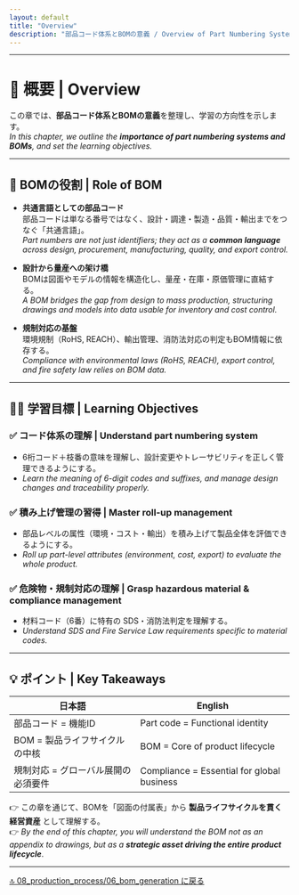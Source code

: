 ```yaml
---
layout: default
title: "Overview"
description: "部品コード体系とBOMの意義 / Overview of Part Numbering System and BOM"
---
```


---

# 📘 概要 | Overview

この章では、**部品コード体系とBOMの意義**を整理し、学習の方向性を示します。  
*In this chapter, we outline the **importance of part numbering systems and BOMs**, and set the learning objectives.*  

---

## 🎯 BOMの役割 | Role of BOM

- **共通言語としての部品コード**  
  部品コードは単なる番号ではなく、設計・調達・製造・品質・輸出までをつなぐ「共通言語」。  
  *Part numbers are not just identifiers; they act as a **common language** across design, procurement, manufacturing, quality, and export control.*  

- **設計から量産への架け橋**  
  BOMは図面やモデルの情報を構造化し、量産・在庫・原価管理に直結する。  
  *A BOM bridges the gap from design to mass production, structuring drawings and models into data usable for inventory and cost control.*  

- **規制対応の基盤**  
  環境規制（RoHS, REACH）、輸出管理、消防法対応の判定もBOM情報に依存する。  
  *Compliance with environmental laws (RoHS, REACH), export control, and fire safety law relies on BOM data.*  

---

## 🧑‍🏫 学習目標 | Learning Objectives

### ✅ コード体系の理解 | Understand part numbering system
- 6桁コード＋枝番の意味を理解し、設計変更やトレーサビリティを正しく管理できるようにする。  
- *Learn the meaning of 6-digit codes and suffixes, and manage design changes and traceability properly.*  

### ✅ 積み上げ管理の習得 | Master roll-up management
- 部品レベルの属性（環境・コスト・輸出）を積み上げて製品全体を評価できるようにする。  
- *Roll up part-level attributes (environment, cost, export) to evaluate the whole product.*  

### ✅ 危険物・規制対応の理解 | Grasp hazardous material & compliance management
- 材料コード（6番）に特有の SDS・消防法判定を理解する。  
- *Understand SDS and Fire Service Law requirements specific to material codes.*  

---

## 💡 ポイント | Key Takeaways

| 日本語 | English |
|--------|---------|
| 部品コード = 機能ID | Part code = Functional identity |
| BOM = 製品ライフサイクルの中核 | BOM = Core of product lifecycle |
| 規制対応 = グローバル展開の必須要件 | Compliance = Essential for global business |

👉 この章を通じて、BOMを「図面の付属表」から **製品ライフサイクルを貫く経営資産** として理解する。  
👉 *By the end of this chapter, you will understand the BOM not as an appendix to drawings, but as a **strategic asset driving the entire product lifecycle***.  

---

[🔝 08_production_process/06_bom_generation に戻る ](./)

